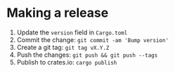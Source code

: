# Making a release

1. Update the `version` field in `Cargo.toml`
2. Commit the change: `git commit -am 'Bump version'`
3. Create a git tag: `git tag vX.Y.Z`
4. Push the changes: `git push && git push --tags`
5. Publish to crates.io: `cargo publish`
